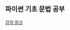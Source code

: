 ## 파이썬 기초 문법 공부 


[강의 링크](https://www.youtube.com/watch?v=kWiCuklohdY&list=TLPQMzEwMTIwMjJlJNQxzfaSbg&index=1)
